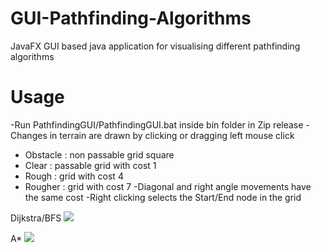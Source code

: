 # GUI-Pathfinding-Algorithms
JavaFX GUI based java application for visualising different pathfinding algorithms

# Usage
-Run PathfindingGUI/PathfindingGUI.bat inside bin folder in Zip release
-Changes in terrain are drawn by clicking or dragging left mouse click
  * Obstacle : non passable grid square
  * Clear : passable grid with cost 1
  * Rough : grid with cost 4
  * Rougher : grid with cost 7
-Diagonal and right angle movements have the same cost
-Right clicking selects the Start/End node in the grid


Dijkstra/BFS
![](dijkstra.gif)



A*
![](Astar.gif)
